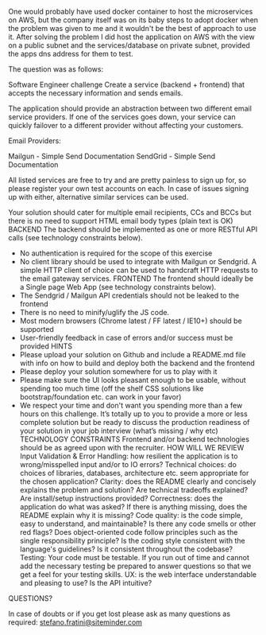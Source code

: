 One would probably have used docker container to host the microservices on AWS, but the company itself was on its baby steps to adopt docker when the problem was given to me and it wouldn't be the best of approach to use it. After solving the problem I did host the application on AWS with the view on a public subnet and the services/database on private subnet, provided the apps dns address for them to test.
 
The question was as follows:

Software Engineer challenge
Create a service (backend + frontend) that accepts the necessary information and sends emails.
 
The application should provide an abstraction between two different email service providers. If one of the services goes down, your service can quickly failover to a different provider without affecting your customers.
 
Email Providers:
 
Mailgun - Simple Send Documentation
SendGrid - Simple Send Documentation
 
All listed services are free to try and are pretty painless to sign up for, so please register your own test accounts on each. In case of issues signing up with either, alternative similar services can be used.
 
Your solution should cater for multiple email recipients, CCs and BCCs but there is no need to support HTML email body types (plain text is OK)
BACKEND
The backend should be implemented as one or more RESTful API calls (see technology constraints below).
- No authentication is required for the scope of this exercise
- No client library should be used to integrate with Mailgun or Sendgrid. A simple HTTP client of choice can be used to handcraft HTTP requests to the email gateway services.
FRONTEND
The frontend should ideally be a Single page Web App (see technology constraints below).
- The Sendgrid / Mailgun API credentials should not be leaked to the frontend
- There is no need to minify/uglify the JS code.
- Most modern browsers (Chrome latest / FF latest / IE10+) should be supported
- User-friendly feedback in case of errors and/or success must be provided
HINTS
- Please upload your solution on Github and include a README.md file with info on how to build and deploy both the backend and the frontend
- Please deploy your solution somewhere for us to play with it
- Please make sure the UI looks pleasant enough to be usable, without spending too much time (off the shelf CSS solutions like bootstrap/foundation etc. can work in your favor)
- We respect your time and don't want you spending more than a few hours on this challenge. It’s totally up to you to provide a more or less complete solution but be ready to discuss the production readiness of your solution in your job interview (what’s missing / why etc)
TECHNOLOGY CONSTRAINTS
Frontend and/or backend technologies should be as agreed upon with the recruiter.
HOW WILL WE REVIEW
Input Validation & Error Handling: how resilient the application is to wrong/misspelled input and/or to IO errors?
Technical choices: do choices of libraries, databases, architecture etc. seem appropriate for the chosen application?
Clarity: does the README clearly and concisely explains the problem and solution? Are technical tradeoffs explained? Are install/setup instructions provided?
Correctness: does the application do what was asked? If there is anything missing, does the README explain why it is missing?
Code quality: is the code simple, easy to understand, and maintainable? Is there any code smells or other red flags? Does object-oriented code follow principles such as the single responsibility principle? Is the coding style consistent with the language's guidelines? Is it consistent throughout the codebase?
Testing: Your code must be testable. If you run out of time and cannot add the necessary testing be prepared to answer questions so that we get a feel for your testing skills.
UX: is the web interface understandable and pleasing to use? Is the API intuitive?
 
QUESTIONS?
 
In case of doubts or if you get lost please ask as many questions as required: stefano.fratini@siteminder.com
